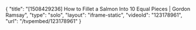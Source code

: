 {
    "title": "[1508429236] How to Fillet a Salmon Into 10 Equal Pieces | Gordon Ramsay",
    "type": "solo",
    "layout": "iframe-static",
    "videoId": "123178961",
    "url": "\/tvpembed\/123178961"
}